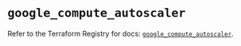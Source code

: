 # `google_compute_autoscaler`

Refer to the Terraform Registry for docs: [`google_compute_autoscaler`](https://registry.terraform.io/providers/hashicorp/google/5.39.0/docs/resources/compute_autoscaler).
